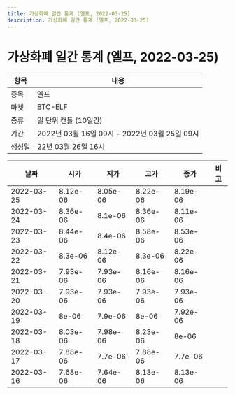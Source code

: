 ```yaml
---
title: 가상화폐 일간 통계 (엘프, 2022-03-25)
description: 가상화폐 일간 통계 (엘프, 2022-03-25)
---
```


가상화폐 일간 통계 (엘프, 2022-03-25)
===

|항목|내용|
|--|--|
|종목|엘프|
|마켓|BTC-ELF|
|종류|일 단위 캔들 (10일간)|
|기간|2022년 03월 16일 09시 - 2022년 03월 25일 09시|
|생성일|22년 03월 26일 16시|


|날짜|시가|저가|고가|종가|비고|
|--|--|--|--|--|--|
|2022-03-25|8.12e-06|8.05e-06|8.22e-06|8.19e-06|    |
|2022-03-24|8.36e-06|8.1e-06|8.36e-06|8.11e-06|    |
|2022-03-23|8.44e-06|8.4e-06|8.58e-06|8.53e-06|    |
|2022-03-22|8.3e-06|8.12e-06|8.3e-06|8.22e-06|    |
|2022-03-21|7.93e-06|7.93e-06|8.16e-06|8.16e-06|    |
|2022-03-20|7.93e-06|7.93e-06|7.93e-06|7.93e-06|    |
|2022-03-19|8e-06|7.9e-06|8e-06|7.92e-06|    |
|2022-03-18|8.03e-06|7.98e-06|8.23e-06|8e-06|    |
|2022-03-17|7.88e-06|7.7e-06|7.88e-06|7.7e-06|    |
|2022-03-16|7.68e-06|7.64e-06|8.13e-06|8.13e-06|    |
